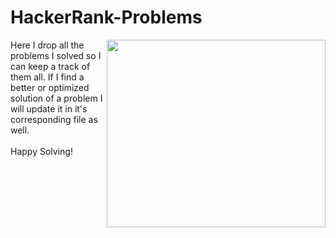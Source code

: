 ﻿# HackerRank-Problems

<img src="https://repository-images.githubusercontent.com/534662046/b98d4846-3da5-4067-9087-d1afa757feb1" width="350" height="300" align="right"> Here I drop all the problems I solved so I can keep a track of them all. If I find a better or optimized solution of a problem I will update it in it's corresponding file as well. <br>
<br>
Happy Solving!
